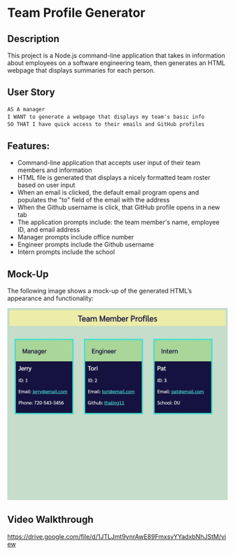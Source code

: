 # Team Profile Generator

## Description

This project is a Node.js command-line application that takes in information about employees on a software engineering team, then generates an HTML webpage that displays summaries for each person.

## User Story

```md
AS A manager
I WANT to generate a webpage that displays my team's basic info
SO THAT I have quick access to their emails and GitHub profiles
```

## Features:

- Command-line application that accepts user input of their team members and information
- HTML file is generated that displays a nicely formatted team roster based on user input
- When an email is clicked, the default email program opens and populates the "to" field of the email with the address
- When the Github username is click, that GitHub profile opens in a new tab
- The application prompts include: the team member's name, employee ID, and email address
- Manager prompts include office number
- Engineer prompts include the Github username
- Intern prompts include the school

## Mock-Up

The following image shows a mock-up of the generated HTML’s appearance and functionality:

![Screenshot](./Assets/images/teamprofiles.jpg)


## Video Walkthrough
https://drive.google.com/file/d/1JTLJmt9ynrAwE89FmxsvYYadxbNhJStM/view